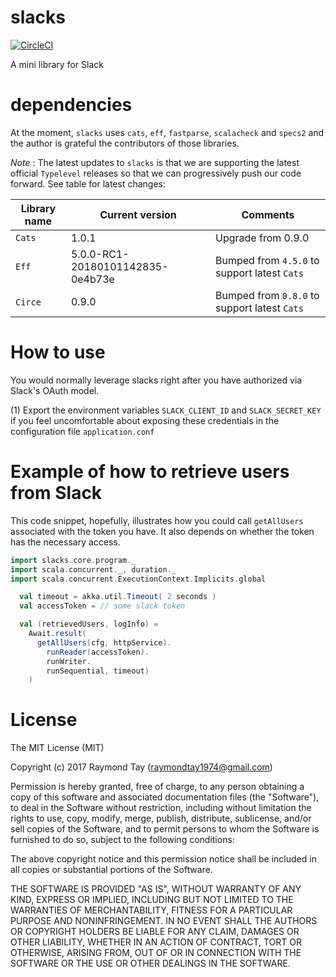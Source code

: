 # slacks

[![CircleCI](https://circleci.com/gh/raymondtay/slacks/tree/master.svg?style=svg)](https://circleci.com/gh/raymondtay/slacks/tree/master)

A mini library for Slack

# dependencies

At the moment, `slacks` uses `cats`, `eff`, `fastparse`, `scalacheck` and
`specs2` and the author is grateful the contributors of those libraries.

*Note* : The latest updates to `slacks` is that we are supporting the latest official `Typelevel` releases so that we can progressively push our code forward. See table for latest changes:

Library name | Current version | Comments
-------------| ----------------|----------
`Cats`       | 1.0.1           | Upgrade from 0.9.0
`Eff`        | 5.0.0-RC1-20180101142835-0e4b73e| Bumped from `4.5.0` to support latest `Cats`
`Circe`      | 0.9.0 | Bumped from `0.8.0` to support latest `Cats`


# How to use 

You would normally leverage slacks right after you have authorized via Slack's
OAuth model.

(1) Export the environment variables `SLACK_CLIENT_ID` and `SLACK_SECRET_KEY`
if you feel uncomfortable about exposing these credentials in the configuration
file `application.conf`

# Example of how to retrieve users from Slack
This code snippet, hopefully, illustrates how you could call `getAllUsers`
associated with the token you have. It also depends on whether the token has
the necessary access.

```scala
import slacks.core.program._
import scala.concurrent._, duration._
import scala.concurrent.ExecutionContext.Implicits.global

  val timeout = akka.util.Timeout( 2 seconds )
  val accessToken = // some slack token

  val (retrievedUsers, logInfo) =
    Await.result(
      getAllUsers(cfg, httpService).
        runReader(accessToken).
        runWriter.
        runSequential, timeout)
    )

```

# License

The MIT License (MIT)

Copyright (c) 2017 Raymond Tay (raymondtay1974@gmail.com)

Permission is hereby granted, free of charge, to any person obtaining a copy of this software and associated documentation files (the "Software"), to deal in the Software without restriction, including without limitation the rights to use, copy, modify, merge, publish, distribute, sublicense, and/or sell copies of the Software, and to permit persons to whom the Software is furnished to do so, subject to the following conditions:

The above copyright notice and this permission notice shall be included in all copies or substantial portions of the Software.

THE SOFTWARE IS PROVIDED "AS IS", WITHOUT WARRANTY OF ANY KIND, EXPRESS OR IMPLIED, INCLUDING BUT NOT LIMITED TO THE WARRANTIES OF MERCHANTABILITY, FITNESS FOR A PARTICULAR PURPOSE AND NONINFRINGEMENT. IN NO EVENT SHALL THE AUTHORS OR COPYRIGHT HOLDERS BE LIABLE FOR ANY CLAIM, DAMAGES OR OTHER LIABILITY, WHETHER IN AN ACTION OF CONTRACT, TORT OR OTHERWISE, ARISING FROM, OUT OF OR IN CONNECTION WITH THE SOFTWARE OR THE USE OR OTHER DEALINGS IN THE SOFTWARE.

